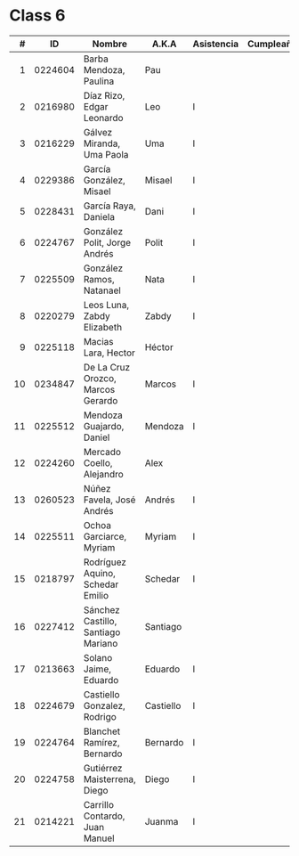 Class 6
=======

|  # | ID      | Nombre                             | A.K.A     | Asistencia | Cumpleaños |
|---:|---------|------------------------------------|-----------|------------|------------|
|  1 | 0224604 | Barba Mendoza, Paulina             | Pau       |            |            |
|  2 | 0216980 | Díaz Rizo, Edgar Leonardo          | Leo       | l          |            | 
|  3 | 0216229 | Gálvez Miranda, Uma Paola          | Uma       | l          |            | 
|  4 | 0229386 | García González, Misael            | Misael    | l          |            |
|  5 | 0228431 | García Raya, Daniela               | Dani      | l          |            |
|  6 | 0224767 | González Polit, Jorge Andrés       | Polit     | l          |            | 
|  7 | 0225509 | González Ramos, Natanael           | Nata      | l          |            | 
|  8 | 0220279 | Leos Luna, Zabdy Elizabeth         | Zabdy     | l          |            |
|  9 | 0225118 | Macias Lara, Hector                | Héctor    |            |            |
| 10 | 0234847 | De La Cruz Orozco, Marcos Gerardo  | Marcos    | l          |            |
| 11 | 0225512 | Mendoza Guajardo, Daniel           | Mendoza   | l          |            |
| 12 | 0224260 | Mercado Coello, Alejandro          | Alex      |            |            | 
| 13 | 0260523 | Núñez Favela, José Andrés          | Andrés    | l          |            |
| 14 | 0225511 | Ochoa Garciarce, Myriam            | Myriam    | l          |            | 
| 15 | 0218797 | Rodríguez Aquino, Schedar Emilio   | Schedar   | l          |            | 
| 16 | 0227412 | Sánchez Castillo, Santiago Mariano | Santiago  |            |            |
| 17 | 0213663 | Solano Jaime, Eduardo              | Eduardo   | l          |            |
| 18 | 0224679 | Castiello Gonzalez, Rodrigo        | Castiello | l          |            |
| 19 | 0224764 | Blanchet Ramírez, Bernardo         | Bernardo  | l          |            |
| 20 | 0224758 | Gutiérrez Maisterrena, Diego       | Diego     | l          |            |
| 21 | 0214221 | Carrillo Contardo, Juan Manuel     | Juanma    | l          |            |
